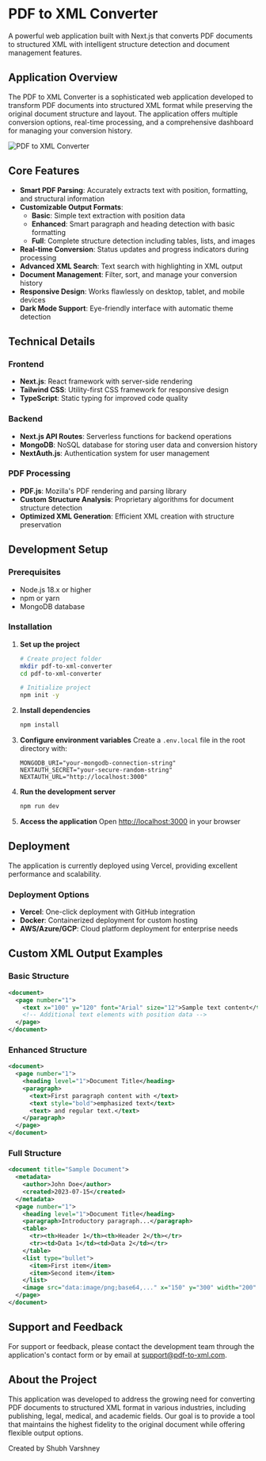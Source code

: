 # PDF to XML Converter

A powerful web application built with Next.js that converts PDF documents to structured XML with intelligent structure detection and document management features.

## Application Overview

The PDF to XML Converter is a sophisticated web application developed to transform PDF documents into structured XML format while preserving the original document structure and layout. The application offers multiple conversion options, real-time processing, and a comprehensive dashboard for managing your conversion history.

![PDF to XML Converter](pdf-to-xml-converter-lilac.vercel.app)

## Core Features

- **Smart PDF Parsing**: Accurately extracts text with position, formatting, and structural information
- **Customizable Output Formats**: 
  - **Basic**: Simple text extraction with position data
  - **Enhanced**: Smart paragraph and heading detection with basic formatting
  - **Full**: Complete structure detection including tables, lists, and images
- **Real-time Conversion**: Status updates and progress indicators during processing
- **Advanced XML Search**: Text search with highlighting in XML output
- **Document Management**: Filter, sort, and manage your conversion history
- **Responsive Design**: Works flawlessly on desktop, tablet, and mobile devices
- **Dark Mode Support**: Eye-friendly interface with automatic theme detection

## Technical Details

### Frontend

- **Next.js**: React framework with server-side rendering
- **Tailwind CSS**: Utility-first CSS framework for responsive design
- **TypeScript**: Static typing for improved code quality

### Backend

- **Next.js API Routes**: Serverless functions for backend operations
- **MongoDB**: NoSQL database for storing user data and conversion history
- **NextAuth.js**: Authentication system for user management

### PDF Processing

- **PDF.js**: Mozilla's PDF rendering and parsing library
- **Custom Structure Analysis**: Proprietary algorithms for document structure detection
- **Optimized XML Generation**: Efficient XML creation with structure preservation

## Development Setup

### Prerequisites

- Node.js 18.x or higher
- npm or yarn
- MongoDB database

### Installation

1. **Set up the project**
   ```bash
   # Create project folder
   mkdir pdf-to-xml-converter
   cd pdf-to-xml-converter
   
   # Initialize project
   npm init -y
   ```

2. **Install dependencies**
   ```bash
   npm install
   ```

3. **Configure environment variables**
   Create a `.env.local` file in the root directory with:
   ```
   MONGODB_URI="your-mongodb-connection-string"
   NEXTAUTH_SECRET="your-secure-random-string"
   NEXTAUTH_URL="http://localhost:3000"
   ```

4. **Run the development server**
   ```bash
   npm run dev
   ```

5. **Access the application**
   Open [http://localhost:3000](http://localhost:3000) in your browser

## Deployment

The application is currently deployed using Vercel, providing excellent performance and scalability.

### Deployment Options

- **Vercel**: One-click deployment with GitHub integration
- **Docker**: Containerized deployment for custom hosting
- **AWS/Azure/GCP**: Cloud platform deployment for enterprise needs

## Custom XML Output Examples

### Basic Structure
```xml
<document>
  <page number="1">
    <text x="100" y="120" font="Arial" size="12">Sample text content</text>
    <!-- Additional text elements with position data -->
  </page>
</document>
```

### Enhanced Structure
```xml
<document>
  <page number="1">
    <heading level="1">Document Title</heading>
    <paragraph>
      <text>First paragraph content with </text>
      <text style="bold">emphasized text</text>
      <text> and regular text.</text>
    </paragraph>
  </page>
</document>
```

### Full Structure
```xml
<document title="Sample Document">
  <metadata>
    <author>John Doe</author>
    <created>2023-07-15</created>
  </metadata>
  <page number="1">
    <heading level="1">Document Title</heading>
    <paragraph>Introductory paragraph...</paragraph>
    <table>
      <tr><th>Header 1</th><th>Header 2</th></tr>
      <tr><td>Data 1</td><td>Data 2</td></tr>
    </table>
    <list type="bullet">
      <item>First item</item>
      <item>Second item</item>
    </list>
    <image src="data:image/png;base64,..." x="150" y="300" width="200" height="150" />
  </page>
</document>
```

## Support and Feedback

For support or feedback, please contact the development team through the application's contact form or by email at support@pdf-to-xml.com.

## About the Project

This application was developed to address the growing need for converting PDF documents to structured XML format in various industries, including publishing, legal, medical, and academic fields. Our goal is to provide a tool that maintains the highest fidelity to the original document while offering flexible output options.

Created by Shubh Varshney
